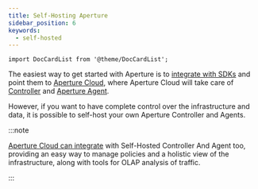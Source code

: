 ```yaml
---
title: Self-Hosting Aperture
sidebar_position: 6
keywords:
  - self-hosted
---
```


```mdx-code-block
import DocCardList from '@theme/DocCardList';
```

The easiest way to get started with Aperture is to [integrate with SDKs][sdks]
and point them to [Aperture Cloud][aperture-cloud], where Aperture Cloud will
take care of [Controller][cloud-controller] and [Aperture Agent][cloud-agent].

However, if you want to have complete control over the infrastructure and data,
it is possible to self-host your own Aperture Controller and Agents.

:::note

[Aperture Cloud can integrate][extension-config] with Self-Hosted Controller And
Agent too, providing an easy way to manage policies and a holistic view of the
infrastructure, along with tools for OLAP analysis of traffic.

:::

<DocCardList />

[aperture-cloud]: /introduction.md
[cloud-controller]: /reference/fluxninja.md#cloud-controller
[cloud-agent]: /reference/fluxninja.md#cloud-agent
[extension-config]: /reference/fluxninja.md#configuration
[sdks]: /sdk/sdk.md

